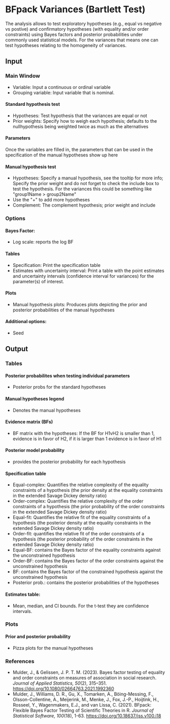 BFpack Variances (Bartlett Test)
==========================

The analysis allows to test exploratory hypotheses (e.g., equal vs negative vs postive) and confirmatory hypotheses (with equality and/or order constraints) using Bayes factors and posterior probabilities under commonly used statistical models. For the variances that means one can test hypotheses relating to the homogeneity of variances.

## Input
### Main Window
- Variable: Input a continuous or ordinal variable
- Grouping variable: Input variable that is nominal.

#### Standard hypothesis test
- Hypotheses: Test hypothesis that the variances are equal or not
- Prior weights: Specify how to weigh each hypothesis; defaults to the nullhypothesis being weighted twice as much as the alternatives 

#### Parameters
Once the variables are filled in, the parameters that can be used in the specification of the manual hypotheses show up here

#### Manual hypothesis test
- Hypotheses: Specify a manual hypothesis, see the tooltip for more info; Specify the prior weight and do not forget to check the include box to test the hypothesis. For the variances this could be something like "group1Name > group2Name"
- Use the "+" to add more hypotheses
- Complement: The complement hypothesis; prior weight and include

### Options
#### Bayes Factor: 
- Log scale: reports the log BF

#### Tables
- Specification: Print the specification table
- Estimates with uncertainty interval: Print a table with the point estimates and uncertainty intervals (confidence interval for variances) for the parameter(s) of interest.

#### Plots
- Manual hypothesis plots: Produces plots depicting the prior and posterior probabilities of the manual hypotheses

#### Additional options: 
- Seed

## Output

### Tables
#### Posterior probabilites when testing individual parameters
- Posterior probs for the standard hypotheses

#### Manual hypotheses legend
- Denotes the manual hypotheses

#### Evidence matrix (BFs)
- BF matrix with the hypotheses: If the BF for H1vH2 is smaller than 1, evidence is in favor of H2, if it is larger than 1 evidence is in favor of H1

#### Posterior model probability
- provides the posterior probability for each hypothesis

#### Specification table
- Equal-complex: Quantifies the relative complexity of the equality constraints of a hypothesis (the prior density at the equality constraints in the extended Savage Dickey density ratio)
- Order-complex: Quantifies the relative complexity of the order constraints of a hypothesis (the prior probability of the order constraints in the extended Savage Dickey density ratio)
- Equal-fit: Quantifies the relative fit of the equality constraints of a hypothesis (the posterior density at the equality constraints in the extended Savage Dickey density ratio)
- Order-fit: quantifies the relative fit of the order constraints of a hypothesis (the posterior probability of the order constraints in the extended Savage Dickey density ratio)
- Equal-BF: contains the Bayes factor of the equality constraints against the unconstrained hypothesis
- Order-BF: contains the Bayes factor of the order constraints against the unconstrained hypothesis
- BF: contains the Bayes factor of the constrained hypothesis against the unconstrained hypothesis
- Posterior prob.: contains the posterior probabilities of the hypotheses

#### Estimates table:
- Mean, median, and CI bounds. For the t-test they are confidence intervals.

### Plots
#### Prior and posterior probability 
- Pizza plots for the manual hypotheses

### References

- Mulder, J., & Gelissen, J. P. T. M. (2023). Bayes factor testing of equality and order constraints on measures of association in social research. *Journal of Applied Statistics, 50*(2), 315–351. https://doi.org/10.1080/02664763.2021.1992360
- Mulder, J., Williams, D. R., Gu, X., Tomarken, A., Böing-Messing, F., Olsson-Collentine, A., Meijerink, M., Menke, J., Fox, J.-P., Hoijtink, H., Rosseel, Y., Wagenmakers, E.J., and van Lissa, C. (2021). BFpack: Flexible Bayes Factor Testing of Scientific Theories in R. *Journal of Statistical Software, 100*(18), 1-63. https://doi.org/10.18637/jss.v100.i18
